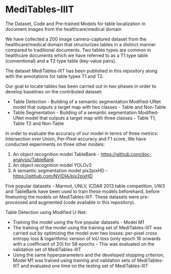# MediTables-IIIT

The Dataset, Code and Pre-trained Models for table localization in document images from the healthcare/medical domain 

We have collected a 200 image camera-captured dataset from the healthcare/medical domain that structurizes tables in a distinct manner compared to traditional documents. Two tables types are common in healthcare documents which we have referred to as a T1 type table (conventional) and a T2 type table (key-value pairs). 

The dataset MediTables-IIIT has been published in this repository along with the annotations for table types T1 and T2.

Our goal to locate tables has been carried out in two phases in order to develop baselines on the contributed dataset:
- Table Detection - Building of a semantic segmentation Modified-UNet model that outputs a target map with two classes - Table and Non-Table
- Table Segmentation - Building of a semantic segmentation Modified-UNet model that outputs a target map with three classes - Table T1, Table T2 and Non-Table

In order to evaluate the accuracy of our model in terms of three metrics: 
Intersection over Union, Per-Pixel accuracy and F1 score,
We have conducted experiments on three other models: 
1. An object recognition model TableBank - https://github.com/doc-analysis/TableBank
2. An object recognition model YOLOv3
3. A semantic segmentation model pix2pixHD - https://github.com/NVIDIA/pix2pixHD

Five popular datasets - Marmot, UNLV, ICDAR 2013 table competition, UW3 and TableBank have been used to train these models beforehand, before finetuning the models on MediTables-IIIT.
These datasets were pre-processed and augmented (code available in this repository).

Table Detection using Modified U-Net:
- Training the model using the five popular datasets - Model M1
- The training of the model using the training set of MediTables-IIIT was carried out by optimizing the model over two losses: per-pixel cross entropy loss & logarithmic version of IoU loss (only epoch 16 onwards with a coefficient of 20) for 58 epochs - This was evaluated on the validation set of MediTables-IIIT
- Using the same hyperparameters and the developed stopping criterion, Model M1 was trained using training and validation sets of MediTables-IIIT and evaluated one time on the testing set of MediTables-IIIT
